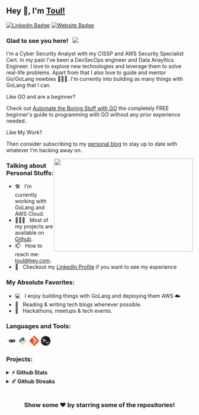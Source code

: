 ## Hey 👋, I'm [Toul!](https://github.com/toul-codes/)

[![Linkedin Badge](https://img.shields.io/badge/-LinkedIn-0e76a8?style=flat-square&logo=Linkedin&logoColor=white)](https://linkedin.com/in/toul)
[![Website Badge](https://img.shields.io/badge/Website-3b5998?style=flat-square&logo=google-chrome&logoColor=white)](https://toul.io/)


### Glad to see you here! &nbsp; ![](https://visitor-badge.glitch.me/badge?page_id=toul-codes&style=flat-square&color=0088cc)

I'm a Cyber Security Analyst with my CISSP and AWS Security Specialist Cert. In my past I've been a DevSecOps engineer and Data Anayltics Engineer. I love to explore new technologies and leverage them to solve real-life problems. Apart from that I also love to guide and mentor Go/GoLang newbies 👨🏻‍💻. I'm currently into building as many things with GoLang that I can.


Like GO and are a beginner?

Check out [Automate the Boring Stuff with GO](https://automatetheboringstuffwithgo.com) the completely FREE beginner's guide to programming with GO without any prior experience needed.

Like My Work?

Then consider subscribing to my [personal blog](https://toul.io/) to stay up to date with whatever I'm hacking away on.


<img align="right" height="250" width="375" alt="" src="https://raw.githubusercontent.com/iampavangandhi/iampavangandhi/master/gifs/coder.gif" />

### Talking about Personal Stuffs:

- 🛠 &nbsp; I’m currently working with GoLang and AWS Cloud.
- 👨🏻‍💻 &nbsp; Most of my projects are available on [Github](https://github.com/toul-codes).
- 📫 &nbsp; How to reach me: toul@hey.com.
- 📝 &nbsp; Checkout my [LinkedIn Profile](https://linkedin.com/in/toul) if you want to see my experience

### My Absolute Favorites:

- 💻 &nbsp; I enjoy building things with GoLang and deploying them AWS ☁️ 
- 📰 &nbsp; Reading & writing tech blogs whenever possible.
- 🍕 &nbsp; Hackathons, meetups & tech events.

### Languages and Tools:

<code><img height="27" src="https://raw.githubusercontent.com/github/explore/80688e429a7d4ef2fca1e82350fe8e3517d3494d/topics/go/go.png" alt="cpp"></code>
<code><img height="27" src="https://raw.githubusercontent.com/github/explore/80688e429a7d4ef2fca1e82350fe8e3517d3494d/topics/python/python.png" alt="python"></code>
<code><img height="27" src="https://raw.githubusercontent.com/devicons/devicon/master/icons/git/git-original.svg" alt="git"></code>
<code><img height="27" src="https://raw.githubusercontent.com/github/explore/80688e429a7d4ef2fca1e82350fe8e3517d3494d/topics/terminal/terminal.png" alt="terminal"></code>

<!--
<code><img height="25" src="https://raw.githubusercontent.com/github/explore/80688e429a7d4ef2fca1e82350fe8e3517d3494d/topics/sass/sass.png" alt="sass"></code>
-->

### Projects:

<details>	
  <summary><b>⚡ Github Stats</b></summary>

  <br />
  <img height="180em" src="https://github-readme-stats.vercel.app/api?username=toul-codes&show_icons=true&hide_border=true&&count_private=true&include_all_commits=true" />
  <img height="180em" src="https://github-readme-stats.vercel.app/api/top-langs/?username=toul-codes&exclude_repo=KNN-Image-Classification&show_icons=true&hide_border=true&layout=compact&langs_count=8"/>
</details>

<details>	
  <summary><b>☄️ Github Streaks</b></summary>

  <br />
  <img height="180em" src="https://github-readme-streak-stats.herokuapp.com/?user=toul-codes&hide_border=true" />
</details>
 

#

<div align="center">

### Show some ❤️ by starring some of the repositories!

</div>
